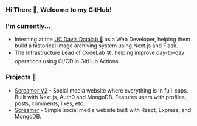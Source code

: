 ### Hi There 👋, Welcome to my GitHub!

### I'm currently...
- Interning at the [UC Davis Datalab 🧪](https://datalab.ucdavis.edu/) as a Web Developer, helping them build a historical image archiving system using Next.js and Flask.  
- The Infrastructure Lead of [CodeLab 🛠](https://www.codelabdavis.com/), helping improve day-to-day operations using CI/CD in GitHub Actions.

### Projects 🧰
- [Screamer V2](https://github.com/keith-loww/screamer-v2) - Social media website where everything is in full-caps. Built with Next.js, Auth0 and MongoDB. Features users with profiles, posts, comments, likes, etc.
- [Screamer](https://github.com/keith-loww/screamer) - Simple social media website built with React, Express, and MongoDB.

